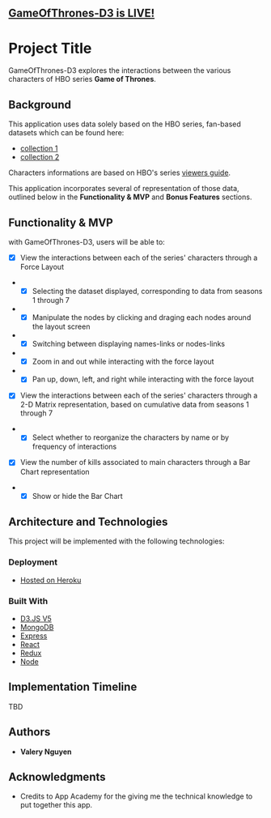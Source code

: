 ## [GameOfThrones-D3 is LIVE!]

# Project Title

GameOfThrones-D3 explores the interactions between the various characters of HBO series **Game of Thrones**.

## Background

This application uses data solely based on the HBO series, fan-based datasets which can be found here: 
* [collection 1](https://data.world/aendrew/game-of-thrones-deaths)
* [collection 2](https://github.com/mathbeveridge/gameofthrones)

Characters informations are based on HBO's series [viewers guide](http://viewers-guide.hbo.com/game-of-thrones/).

This application incorporates several of representation of those data, outlined below in the **Functionality & MVP** and **Bonus Features** sections.

## Functionality & MVP

with GameOfThrones-D3, users will be able to:
- [x] View the interactions between each of the series' characters through a Force Layout
* - [x] Selecting the dataset displayed, corresponding to data from seasons 1 through 7
* - [x] Manipulate the nodes by clicking and draging each nodes around the layout screen
* - [x] Switching between displaying names-links or nodes-links
* - [x] Zoom in and out while interacting with the force layout
* - [x] Pan up, down, left, and right while interacting with the force layout

- [x] View the interactions between each of the series' characters through a 2-D Matrix representation,
based on cumulative data from seasons 1 through 7
* - [x] Select whether to reorganize the characters by name or by frequency of interactions

- [x] View the number of kills associated to main characters through a Bar Chart representation
* - [x] Show or hide the Bar Chart

## Architecture and Technologies
This project will be implemented with the following technologies:

### Deployment
* [Hosted on Heroku](https://www.heroku.com/)

### Built With
* [D3.JS V5](https://d3js.org/)
* [MongoDB](https://www.mongodb.com/)
* [Express](https://expressjs.com/)
* [React](https://reactjs.org)
* [Redux](https://redux.js.org)
* [Node](https://nodejs.org/)

## Implementation Timeline
TBD

## Authors
* **Valery Nguyen**

## Acknowledgments
* Credits to App Academy for the giving me the technical knowledge to put together this app.

[//]: # (reference links are listed below)
[GameOfThrones-D3 is LIVE!]: <https://gameofthrones-d3.herokuapp.com/>
